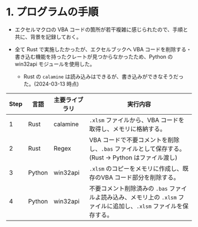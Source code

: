 # 1. プログラムの手順

- エクセルマクロの VBA コードの箇所が若干複雑に感じられたので、手順と共に、背景を記録しておく。

- 全て Rust で実施したかったが、エクセルブックへ VBA コードを削除する・書き込む機能を持ったクレートが見つからなかったため、Python の win32api モジュールを使用した。
  - Rust の `calamine` は読み込みはできるが、書き込みができなそうだった。(2024-03-13 時点)

| Step |  言語  | 主要ライブラリ |                                                      実行内容                                                       |
| ---- | ------ | -------------- | ------------------------------------------------------------------------------------------------------------------- |
| 1    | Rust   | calamine       | `.xlsm` ファイルから、VBA コードを取得し、メモリに格納する。                                                        |
| 2    | Rust   | Regex          | VBA コードで不要コメントを削除し、`.bas` ファイルとして保存する。(Rust -> Python はファイル渡し)                    |
| 3    | Python | win32api       | `.xlsm` のコピーをメモリに作成し、既存のVBA コード部分を削除する。                                                  |
| 4    | Python | win32api       | 不要コメント削除済みの `.bas` ファイルよ読み込み、メモリ上の `.xlsm` ファイルに追加し、`.xlsm` ファイルを保存する。 |